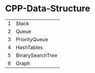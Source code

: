# CPP-Data-Structure

|      |                  |
| ---- | ---------------- |
| 1    | Stack            |
| 2    | Queue            |
| 3    | PriorityQueue    |
| 4    | HashTables       |
| 5    | BinarySearchTree |
| 6    | Graph            |

